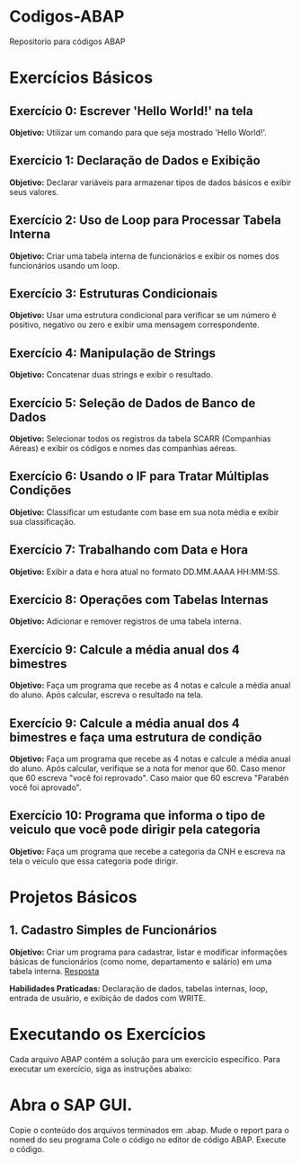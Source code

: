# Codigos-ABAP
Repositorio para códigos ABAP

# Exercícios Básicos

## Exercício 0: Escrever 'Hello World!' na tela
****Objetivo:**** Utilizar um comando para que seja mostrado 'Hello World!'.

## Exercício 1: Declaração de Dados e Exibição
**Objetivo:** Declarar variáveis para armazenar tipos de dados básicos e exibir seus valores.

## Exercício 2: Uso de Loop para Processar Tabela Interna
**Objetivo:** Criar uma tabela interna de funcionários e exibir os nomes dos funcionários usando um loop.

## Exercício 3: Estruturas Condicionais
**Objetivo:** Usar uma estrutura condicional para verificar se um número é positivo, negativo ou zero e exibir uma mensagem correspondente.

## Exercício 4: Manipulação de Strings
**Objetivo:** Concatenar duas strings e exibir o resultado.

## Exercício 5: Seleção de Dados de Banco de Dados
**Objetivo:** Selecionar todos os registros da tabela SCARR (Companhias Aéreas) e exibir os códigos e nomes das companhias aéreas.

## Exercício 6: Usando o IF para Tratar Múltiplas Condições
**Objetivo:** Classificar um estudante com base em sua nota média e exibir sua classificação.

## Exercício 7: Trabalhando com Data e Hora
**Objetivo:** Exibir a data e hora atual no formato DD.MM.AAAA HH:MM:SS.

## Exercício 8: Operações com Tabelas Internas
**Objetivo:** Adicionar e remover registros de uma tabela interna.

## Exercício 9: Calcule a média anual dos 4 bimestres
**Objetivo:** Faça um programa que recebe as 4 notas e calcule a média anual do aluno. Após calcular, escreva o resultado na tela.

## Exercício 9: Calcule a média anual dos 4 bimestres e faça uma estrutura de condição
**Objetivo:** Faça um programa que recebe as 4 notas e calcule a média anual do aluno. Após calcular, verifique se a nota for menor que 60. Caso menor que 60 escreva "você foi reprovado". Caso maior que 60 escreva "Parabén você foi aprovado".

## Exercício 10: Programa que informa o tipo de veiculo que você pode dirigir pela categoria
**Objetivo:** Faça um programa que recebe a categoria da CNH e escreva na tela o veículo que essa categoria pode dirigir.

# Projetos Básicos

## 1. Cadastro Simples de Funcionários
**Objetivo:** Criar um programa para cadastrar, listar e modificar informações básicas de funcionários (como nome, departamento e salário) em uma tabela interna.
[Resposta](https://github.com/Kaneki515/ABAP/blob/main/Exerc%C3%ADcios%20B%C3%A1sicos/Ex0.abap)

**Habilidades Praticadas:** Declaração de dados, tabelas internas, loop, entrada de usuário, e exibição de dados com WRITE.

# Executando os Exercícios
Cada arquivo ABAP contém a solução para um exercício específico. Para executar um exercício, siga as instruções abaixo:

# Abra o SAP GUI.
Copie o conteúdo dos arquivos terminados em .abap.
Mude o report para o nomed do seu programa
Cole o código no editor de código ABAP.
Execute o código.
